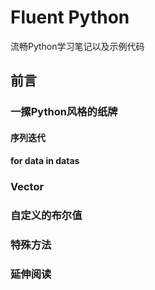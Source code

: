 # Fluent Python
流畅Python学习笔记以及示例代码

## 前言
### 一摞Python风格的纸牌
#### 序列迭代
#### for data in datas
### Vector
### 自定义的布尔值
### 特殊方法
### 延伸阅读
